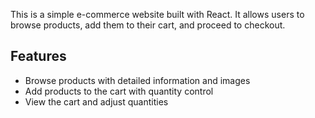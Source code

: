 This is a simple e-commerce website built with React. It allows users to browse products, add them to their cart, and proceed to checkout. 

## Features

- Browse products with detailed information and images
- Add products to the cart with quantity control
- View the cart and adjust quantities

